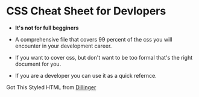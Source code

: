 # CSS Cheat Sheet for Devlopers
- __It's not for full begginers__

- A comprehensive file that covers 99 percent of the css you will encounter in your development career.

- If you want to cover css, but don't want to be too formal that's the right document for you.

- If you are a developer you can use it as a quick refernce.

Got This Styled HTML from [Dillinger](https://dillinger.io)
